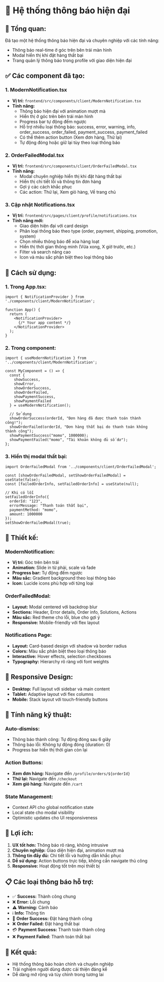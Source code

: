 # 🔔 Hệ thống thông báo hiện đại

## 🎯 **Tổng quan:**
Đã tạo một hệ thống thông báo hiện đại và chuyên nghiệp với các tính năng:
- Thông báo real-time ở góc trên bên trái màn hình
- Modal hiển thị khi đặt hàng thất bại
- Trang quản lý thông báo trong profile với giao diện hiện đại

## ✅ **Các component đã tạo:**

### 1. **ModernNotification.tsx**
- **Vị trí:** `frontend/src/components/client/ModernNotification.tsx`
- **Tính năng:**
  - Thông báo hiện đại với animation mượt mà
  - Hiển thị ở góc trên bên trái màn hình
  - Progress bar tự động đếm ngược
  - Hỗ trợ nhiều loại thông báo: success, error, warning, info, order_success, order_failed, payment_success, payment_failed
  - Có thể thêm action button (Xem đơn hàng, Thử lại)
  - Tự động đóng hoặc giữ lại tùy theo loại thông báo

### 2. **OrderFailedModal.tsx**
- **Vị trí:** `frontend/src/components/client/OrderFailedModal.tsx`
- **Tính năng:**
  - Modal chuyên nghiệp hiển thị khi đặt hàng thất bại
  - Hiển thị chi tiết lỗi và thông tin đơn hàng
  - Gợi ý các cách khắc phục
  - Các action: Thử lại, Xem giỏ hàng, Về trang chủ

### 3. **Cập nhật Notifications.tsx**
- **Vị trí:** `frontend/src/pages/client/profile/notifications.tsx`
- **Tính năng mới:**
  - Giao diện hiện đại với card design
  - Phân loại thông báo theo type (order, payment, shipping, promotion, system)
  - Chọn nhiều thông báo để xóa hàng loạt
  - Hiển thị thời gian thông minh (Vừa xong, X giờ trước, etc.)
  - Filter và search nâng cao
  - Icon và màu sắc phân biệt theo loại thông báo

## 🔄 **Cách sử dụng:**

### **1. Trong App.tsx:**
```tsx
import { NotificationProvider } from './components/client/ModernNotification';

function App() {
  return (
    <NotificationProvider>
      {/* Your app content */}
    </NotificationProvider>
  );
}
```

### **2. Trong component:**
```tsx
import { useModernNotification } from '../components/client/ModernNotification';

const MyComponent = () => {
  const { 
    showSuccess, 
    showError, 
    showOrderSuccess, 
    showOrderFailed,
    showPaymentSuccess,
    showPaymentFailed 
  } = useModernNotification();

  // Sử dụng
  showOrderSuccess(orderId, "Đơn hàng đã được thanh toán thành công!");
  showOrderFailed(orderId, "Đơn hàng thất bại do thanh toán không thành công");
  showPaymentSuccess("momo", 1000000);
  showPaymentFailed("momo", "Tài khoản không đủ số dư");
};
```

### **3. Hiển thị modal thất bại:**
```tsx
import OrderFailedModal from '../components/client/OrderFailedModal';

const [showOrderFailedModal, setShowOrderFailedModal] = useState(false);
const [failedOrderInfo, setFailedOrderInfo] = useState(null);

// Khi có lỗi
setFailedOrderInfo({
  orderId: "123",
  errorMessage: "Thanh toán thất bại",
  paymentMethod: "momo",
  amount: 1000000
});
setShowOrderFailedModal(true);
```

## 🎨 **Thiết kế:**

### **ModernNotification:**
- **Vị trí:** Góc trên bên trái
- **Animation:** Slide in từ phải, scale và fade
- **Progress bar:** Tự động đếm ngược
- **Màu sắc:** Gradient background theo loại thông báo
- **Icon:** Lucide icons phù hợp với từng loại

### **OrderFailedModal:**
- **Layout:** Modal centered với backdrop blur
- **Sections:** Header, Error details, Order info, Solutions, Actions
- **Màu sắc:** Red theme cho lỗi, blue cho gợi ý
- **Responsive:** Mobile-friendly với flex layout

### **Notifications Page:**
- **Layout:** Card-based design với shadow và border radius
- **Colors:** Màu sắc phân biệt theo loại thông báo
- **Interactive:** Hover effects, selection checkboxes
- **Typography:** Hierarchy rõ ràng với font weights

## 📱 **Responsive Design:**
- **Desktop:** Full layout với sidebar và main content
- **Tablet:** Adaptive layout với flex columns
- **Mobile:** Stack layout với touch-friendly buttons

## 🔧 **Tính năng kỹ thuật:**

### **Auto-dismiss:**
- Thông báo thành công: Tự động đóng sau 6 giây
- Thông báo lỗi: Không tự động đóng (duration: 0)
- Progress bar hiển thị thời gian còn lại

### **Action Buttons:**
- **Xem đơn hàng:** Navigate đến `/profile/orders/${orderId}`
- **Thử lại:** Navigate đến `/checkout`
- **Xem giỏ hàng:** Navigate đến `/cart`

### **State Management:**
- Context API cho global notification state
- Local state cho modal visibility
- Optimistic updates cho UI responsiveness

## 🚀 **Lợi ích:**

1. **UX tốt hơn:** Thông báo rõ ràng, không intrusive
2. **Chuyên nghiệp:** Giao diện hiện đại, animation mượt mà
3. **Thông tin đầy đủ:** Chi tiết lỗi và hướng dẫn khắc phục
4. **Dễ sử dụng:** Action buttons trực tiếp, không cần navigate thủ công
5. **Responsive:** Hoạt động tốt trên mọi thiết bị

## 📋 **Các loại thông báo hỗ trợ:**

- ✅ **Success:** Thành công chung
- ❌ **Error:** Lỗi chung
- ⚠️ **Warning:** Cảnh báo
- ℹ️ **Info:** Thông tin
- 🛒 **Order Success:** Đặt hàng thành công
- ❌ **Order Failed:** Đặt hàng thất bại
- 💳 **Payment Success:** Thanh toán thành công
- ❌ **Payment Failed:** Thanh toán thất bại

## 🎯 **Kết quả:**
- Hệ thống thông báo hoàn chỉnh và chuyên nghiệp
- Trải nghiệm người dùng được cải thiện đáng kể
- Dễ dàng mở rộng và tùy chỉnh trong tương lai
